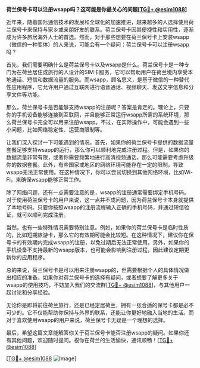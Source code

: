 **荷兰保号卡可以注册wsapp吗？这可能是你最关心的问题[[TG💪+ @esim1088](https://t.me/s/esim1088)]**

近年来，随着国际通信技术的发展和全球化的加速推进，越来越多的人选择使用荷兰保号卡来保持与家乡或亲朋好友的联系。荷兰保号卡因其便捷性和实用性，逐渐成为许多旅居海外人士的首选。然而，对于那些想要在荷兰保号卡上安装wsapp（微信的一种变体）的人来说，可能会有一个疑问：荷兰保号卡可以注册wsapp吗？

首先，我们需要明确什么是荷兰保号卡以及wsapp是什么。荷兰保号卡是一种专门为在荷兰居住或旅行的人设计的SIM卡服务，它可以帮助用户在荷兰境内享受本地通话、短信和数据流量的服务。而wsapp，顾名思义，是基于微信的一种替代性应用程序，它允许用户通过互联网进行语音通话、视频聊天、发送文字信息和分享文件等功能。

那么，荷兰保号卡是否能够支持wsapp的注册呢？答案是肯定的。理论上，只要你的手机设备能够连接到互联网，并且能够正常运行wsapp所需的系统环境，那么荷兰保号卡完全可以用来注册wsapp。不过，在实际操作中，可能会遇到一些小问题，比如网络稳定性、运营商限制等。

让我们深入探讨一下可能遇到的情况。首先，如果你的荷兰保号卡提供的数据流量套餐足够支持wsapp的运行，那么你可以顺利地完成注册过程。但是，如果你的数据流量非常有限，或者你需要频繁地进行高清视频通话，那么可能需要考虑升级你的数据套餐。此外，有些国家或地区的网络环境可能存在一定的限制，导致wsapp无法正常使用。在这种情况下，你可以尝试切换到其他网络环境，比如Wi-Fi，来确保wsapp能够正常工作。

除了网络问题，还有一点需要注意的是，wsapp的注册通常需要绑定手机号码。对于使用荷兰保号卡的用户来说，这一点并不成问题，因为荷兰保号卡本身就提供了本地号码。只要你按照wsapp的注册流程输入正确的手机号码，并通过短信验证，就可以顺利完成注册。

当然，也有一些特殊情况需要特别注意。例如，如果你的荷兰保号卡是临时性质的，比如短期旅游卡，那么它的有效期可能会比较短。在这种情况下，建议你在保号卡的有效期内完成wsapp的注册，以免过期后无法正常使用。另外，如果你的手机设备不支持最新的wsapp版本，也可能会影响到注册过程，因此建议定期更新你的应用程序。

总的来说，荷兰保号卡是可以用来注册wsapp的，但需要根据个人的具体情况做出相应的准备。如果你对荷兰保号卡的选择有疑问，或者想要了解更多关于wsapp的使用技巧，不妨加入我们的交流群[[TG💪+ @esim1088](https://t.me/s/esim1088)]，与其他用户一起讨论和分享经验。

无论你是即将前往荷兰旅行，还是已经定居荷兰，拥有一张合适的保号卡都是必不可少的。它不仅能帮助你保持与外界的联系，还能让你更好地融入当地的生活。而对于喜欢使用wsapp的用户来说，荷兰保号卡无疑是一个理想的选择。

最后，希望这篇文章能解答你关于荷兰保号卡能否注册wsapp的疑问。如果你还有其他问题，欢迎随时提问。祝你在荷兰的生活愉快，通讯顺畅！[[TG💪+ @esim1088](https://t.me/s/esim1088)] 

[[TG💪+ @esim1088](https://t.me/s/esim1088) ![Image](https://i.postimg.cc/4NQfJmqS/Snipaste-2025-05-13-00-14-12.png)]